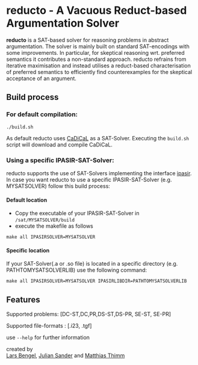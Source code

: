 
# reducto - A Vacuous Reduct-based Argumentation Solver 

**reducto** is a SAT-based solver for reasoning problems in abstract argumentation. The solver is mainly built on standard SAT-encodings with some improvements. In particular, for skeptical reasoning wrt. preferred semantics it contributes a non-standard approach. reducto refrains from iterative maximisation and instead utilises a reduct-based characterisation of preferred semantics to efficiently find counterexamples for the skeptical acceptance of an argument.

## Build process

### For default compilation:
```
./build.sh
```
As default reducto uses <a href="https://github.com/arminbiere/cadical">CaDiCaL</a> as a SAT-Solver. Executing the `build.sh` script will download and compile CaDiCaL.

### Using a specific IPASIR-SAT-Solver:
reducto supports the use of SAT-Solvers implementing the interface <a href="https://github.com/biotomas/ipasir">ipasir</a>.
In case you want reducto to use a specific IPASIR-SAT-Solver (e.g. MYSATSOLVER) follow this build process:
#### Default location
- Copy the executable of your IPASIR-SAT-Solver in `/sat/MYSATSOLVER/build`
- execute the makefile as follows
```
make all IPASIRSOLVER=MYSATSOLVER
```

#### Specific location
If your SAT-Solver(.a or .so file) is located in a specific directory (e.g. PATHTOMYSATSOLVERLIB) use the following command:
```
make all IPASIRSOLVER=MYSATSOLVER IPASIRLIBDIR=PATHTOMYSATSOLVERLIB
```

## Features
Supported problems: [DC-ST,DC,PR,DS-ST,DS-PR, SE-ST, SE-PR]

Supported file-formats : [.i23, .tgf]	

use `--help` for further information

<p>
created by
<br>
<a href="https://www.fernuni-hagen.de/aig/team/lars.bengel.shtml">Lars Bengel</a>,
<a href="https://www.fernuni-hagen.de/aig/team/julian.sander.shtml">Julian Sander</a> and
<a href="https://www.fernuni-hagen.de/aig/team/matthias.thimm.shtml">Matthias Thimm</a>


